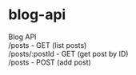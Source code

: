# blog-api
Blog API<br />
  /posts - GET (list posts)<br />
  /posts/:postId - GET (get post by ID)<br />
  /posts - POST (add post)<br />
